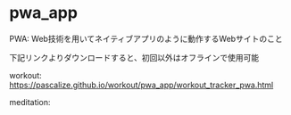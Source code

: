 # pwa_app

PWA: Web技術を用いてネイティブアプリのように動作するWebサイトのこと

下記リンクよりダウンロードすると、初回以外はオフラインで使用可能  

workout:   
https://pascalize.github.io/workout/pwa_app/workout_tracker_pwa.html

meditation:  


